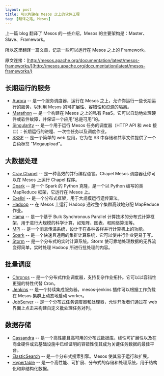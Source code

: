 ```yaml
---
layout: post
title: 可以构建在 Mesos 之上的软件工程
tag: [翻译之路, Mesos]
---
```


上一篇 blog 翻译了 Mesos 的一些介绍，Mesos 的主要架构是：Master、Slave、Framework。

所以这里翻译一篇文章，记录一些可以运行在 Mesos 之上的 Framework。

原文连接：[http://mesos.apache.org/documentation/latest/mesos-frameworks/](http://mesos.apache.org/documentation/latest/mesos-frameworks/)

## 长期运行的服务

* [Aurora](http://aurora.apache.org/) -- 是一个服务调度器，运行在 Mesos 之上，允许你运行一些长期运行的服务，以利用 Mesos 的可扩展性、容错性和资源的隔离。
* [Marathon](https://github.com/mesosphere/marathon) -- 是一个构建在 Mesos 之上的私有 PaaS。它可以自动地处理硬件或软件故障，并保证一个应用“总是可用“的。
* [Singularity](https://github.com/HubSpot/Singularity) -- 是一个用于运行 Mesos 任务的调度器（HTTP API 和 web 接口）：长期运行的进程、一次性任务以及调度作业。
* [SSSP](https://github.com/mesosphere/sssp) -- 是一个简单的 web 应用，它为在 S3 中存储和共享文件提供了一个白色标签 "Megaupload"。

## 大数据处理

* [Cray Chapel](https://github.com/nqn/mesos-chapel) -- 是一种高效的并行编程语言。Chapel Mesos 调度器让你可以在 Mesos 上运行 Chapel 程序。
* [Dpark](https://github.com/douban/dpark) -- 是一个 Spark 的 Python 克隆，是一个以 Python 编写的类 MapReduce 框架，它运行在 Mesos 上。
* [Exelixi](https://github.com/mesosphere/exelixi) -- 是一个分布式框架，用于大规模运行遗传算法。
* [Hadoop](https://github.com/mesos/hadoop) -- 在 Mesos 上运行 Hadoop 通过整个集群高效地分配 MapReduce 作业。
* [Hama](http://wiki.apache.org/hama/GettingStartedMesos) -- 是一个基于 Bulk Synchronous Parallel 计算技术的分布式计算框架，用于进行大规模的科学计算，如矩阵、图表、和网络算法等。
* [MPI](https://github.com/mesosphere/mesos-hydra) -- 是一个消息传递系统，设计于在各种各样并行计算机上的功能。
* [Spark](http://spark.apache.org/) -- 是一个快速且通用的集群计算系统，它可以使并行作业更易于写。
* [Storm](https://github.com/mesosphere/storm-mesos) -- 是一个分布式的实时计算系统。Storm 使可靠地处理数据的无界流变得简单，实时处理 Hadoop 所进行批处理的内容。

## 批量调度

* [Chronos](https://github.com/mesos/chronos) -- 是一个分布式作业调度器，支持复杂作业拓扑。它可以以容错性更强的特性代替 Cron。
* [Jenkins](https://github.com/jenkinsci/mesos-plugin) -- 是一个持续集成服务器。mesos-jenkins 插件可以根据工作负载在 Mesos 集群上动态地启动 worker。
* [JobServer](http://www.grandlogic.com/content/html_docs/products.shtml#jobserverprod) -- 是一个分布式任务调度器和处理器，允许开发者们通过在 web 界面上点击来构建自定义批处理任务对列。

## 数据存储

* [Cassandra](https://github.com/mesosphere/cassandra-mesos) -- 是一个高性能且高可用的分布式数据库。线性可扩展性以及在商业硬件或云基础设施中已经证明的容错性使其成为关键任务数据的最佳平台。
* [ElasticSearch](https://github.com/mesosphere/elasticsearch-mesos) -- 是一个分布式搜索引擎。Mesos 使其易于运行和扩展。
* [Hypertable](https://code.google.com/p/hypertable/wiki/Mesos) -- 是一个高性能、可扩展、分布式的存储和处理系统，用于结构化和非结构化数据。
